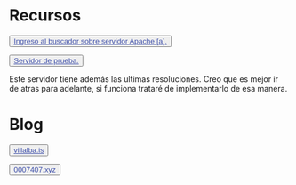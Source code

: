 # Recursos


<button class="button buttom1"><a href="https://firmus.site/recoll/" style="color: #3f50aa">Ingreso al buscador sobre servidor Apache [a].</a></button>
				
<button class="button buttom1"><a href="http://cc.cives.ca.eu.org/recoll/" style="color: #3f50aa">Servidor de prueba.</a></button>

Este servidor tiene además las ultimas resoluciones. Creo que es mejor ir de atras para adelante, si funciona trataré de implementarlo de esa manera. 
				
# Blog
				

<button class="button buttom1"><a style="color: #3f50aa" href="https://blog.villalba.is/">villalba.is</a></button>

<button class="button buttom1"><a style="color: #3f50aa" href="https://0007407.xyz/">0007407.xyz</a></button>
